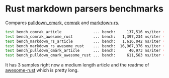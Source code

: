 # Rust markdown parsers benchmarks

Compares [pulldown_cmark](https://github.com/google/pulldown-cmark),
[comrak](https://github.com/kivikakk/comrak) and
[markdown-rs](https://github.com/wooorm/markdown-rs).

```bash
test bench_comrak_article              ... bench:     137,516 ns/iter (+/- 3,772)
test bench_comrak_awesome_rust         ... bench:   1,397,234 ns/iter (+/- 20,278)
test bench_markdown_rs_article         ... bench:   1,616,042 ns/iter (+/- 62,861)
test bench_markdown_rs_awesome_rust    ... bench:  16,967,376 ns/iter (+/- 1,502,322)
test bench_pulldown_cmark_article      ... bench:      40,973 ns/iter (+/- 1,108)
test bench_pulldown_cmark_awesome_rust ... bench:     611,563 ns/iter (+/- 17,536)
```

It has 3 samples right now a medium length article and the readme of
[awesome-rust](https://github.com/rust-unofficial/awesome-rust) which is pretty long.
